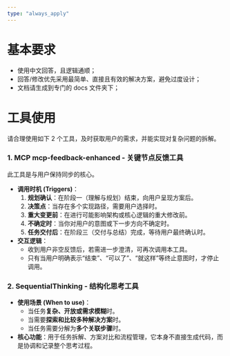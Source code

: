 ```yaml
---
type: "always_apply"
---
```


# 基本要求
- 使用中文回答，且逻辑通顺；
- 回答/修改优先采用最简单、直接且有效的解决方案，避免过度设计；
- 文档请生成到专门的 docs 文件夹下；

# 工具使用
请合理使用如下 2 个工具，及时获取用户的需求，并能实现对复杂问题的拆解。
### **1\. MCP mcp-feedback-enhanced \- 关键节点反馈工具**

此工具是与用户保持同步的核心。

* **调用时机 (Triggers)**：  
  1. **规划确认**：在阶段一（理解与规划）结束，向用户呈现方案后。  
  2. **决策点**：当存在多个实现路径，需要用户选择时。  
  3. **重大变更前**：在进行可能影响架构或核心逻辑的重大修改前。  
  4. **不确定时**：当你对用户的意图或下一步方向不确定时。  
  5. **任务交付后**：在阶段三（交付与总结）完成，等待用户最终确认时。  
* **交互逻辑**：
  * 收到用户非空反馈后，若需进一步澄清，可再次调用本工具。  
  * 只有当用户明确表示“结束”、“可以了”、“就这样”等终止意图时，才停止调用。

### **2\. SequentialThinking \- 结构化思考工具**

* **使用场景 (When to use)**：  
  * 当任务**复杂、开放或需求模糊**时。  
  * 当需要**探索和比较多种解决方案**时。  
  * 当任务需要分解为**多个关联步骤**时。  
* **核心功能**：用于任务拆解、方案对比和流程管理，它本身不直接生成代码，而是协调和记录整个思考过程。